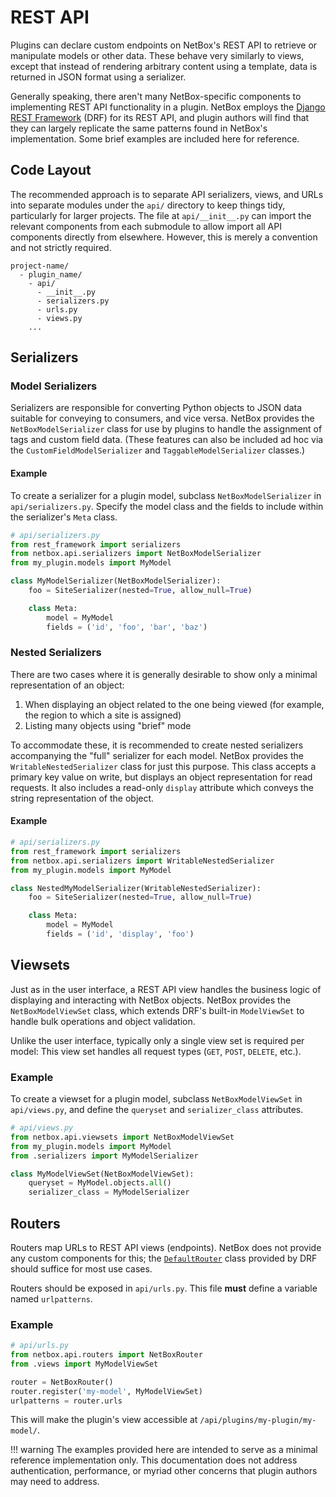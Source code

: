 # REST API

Plugins can declare custom endpoints on NetBox's REST API to retrieve or manipulate models or other data. These behave very similarly to views, except that instead of rendering arbitrary content using a template, data is returned in JSON format using a serializer.

Generally speaking, there aren't many NetBox-specific components to implementing REST API functionality in a plugin. NetBox employs the [Django REST Framework](https://www.django-rest-framework.org/) (DRF) for its REST API, and plugin authors will find that they can largely replicate the same patterns found in NetBox's implementation. Some brief examples are included here for reference.

## Code Layout

The recommended approach is to separate API serializers, views, and URLs into separate modules under the `api/` directory to keep things tidy, particularly for larger projects. The file at `api/__init__.py` can import the relevant components from each submodule to allow import all API components directly from elsewhere. However, this is merely a convention and not strictly required.

```no-highlight
project-name/
  - plugin_name/
    - api/
      - __init__.py
      - serializers.py
      - urls.py
      - views.py
    ...
```

## Serializers

### Model Serializers

Serializers are responsible for converting Python objects to JSON data suitable for conveying to consumers, and vice versa. NetBox provides the `NetBoxModelSerializer` class for use by plugins to handle the assignment of tags and custom field data. (These features can also be included ad hoc via the `CustomFieldModelSerializer` and `TaggableModelSerializer` classes.)

#### Example

To create a serializer for a plugin model, subclass `NetBoxModelSerializer` in `api/serializers.py`. Specify the model class and the fields to include within the serializer's `Meta` class.

```python
# api/serializers.py
from rest_framework import serializers
from netbox.api.serializers import NetBoxModelSerializer
from my_plugin.models import MyModel

class MyModelSerializer(NetBoxModelSerializer):
    foo = SiteSerializer(nested=True, allow_null=True)

    class Meta:
        model = MyModel
        fields = ('id', 'foo', 'bar', 'baz')
```

### Nested Serializers

There are two cases where it is generally desirable to show only a minimal representation of an object:

1. When displaying an object related to the one being viewed (for example, the region to which a site is assigned)
2. Listing many objects using "brief" mode

To accommodate these, it is recommended to create nested serializers accompanying the "full" serializer for each model. NetBox provides the `WritableNestedSerializer` class for just this purpose. This class accepts a primary key value on write, but displays an object representation for read requests. It also includes a read-only `display` attribute which conveys the string representation of the object.

#### Example

```python
# api/serializers.py
from rest_framework import serializers
from netbox.api.serializers import WritableNestedSerializer
from my_plugin.models import MyModel

class NestedMyModelSerializer(WritableNestedSerializer):
    foo = SiteSerializer(nested=True, allow_null=True)

    class Meta:
        model = MyModel
        fields = ('id', 'display', 'foo')
```

## Viewsets

Just as in the user interface, a REST API view handles the business logic of displaying and interacting with NetBox objects. NetBox provides the `NetBoxModelViewSet` class, which extends DRF's built-in `ModelViewSet` to handle bulk operations and object validation.

Unlike the user interface, typically only a single view set is required per model: This view set handles all request types (`GET`, `POST`, `DELETE`, etc.).

### Example

To create a viewset for a plugin model, subclass `NetBoxModelViewSet` in `api/views.py`, and define the `queryset` and `serializer_class` attributes.

```python
# api/views.py
from netbox.api.viewsets import NetBoxModelViewSet
from my_plugin.models import MyModel
from .serializers import MyModelSerializer

class MyModelViewSet(NetBoxModelViewSet):
    queryset = MyModel.objects.all()
    serializer_class = MyModelSerializer
```

## Routers

Routers map URLs to REST API views (endpoints). NetBox does not provide any custom components for this; the [`DefaultRouter`](https://www.django-rest-framework.org/api-guide/routers/#defaultrouter) class provided by DRF should suffice for most use cases.

Routers should be exposed in `api/urls.py`. This file **must** define a variable named `urlpatterns`.

### Example

```python
# api/urls.py
from netbox.api.routers import NetBoxRouter
from .views import MyModelViewSet

router = NetBoxRouter()
router.register('my-model', MyModelViewSet)
urlpatterns = router.urls
```

This will make the plugin's view accessible at `/api/plugins/my-plugin/my-model/`.

!!! warning
    The examples provided here are intended to serve as a minimal reference implementation only. This documentation does not address authentication, performance, or myriad other concerns that plugin authors may need to address.
